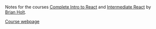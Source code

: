 Notes for the courses [Complete Intro to React](https://frontendmasters.com/courses/complete-react-v8/) and [Intermediate React](https://frontendmasters.com/courses/intermediate-react-v5/) by [Brian Holt](https://frontendmasters.com/teachers/brian-holt/).

[Course webpage](https://react-v9.holt.courses/)
